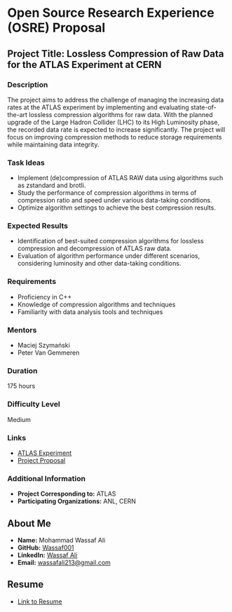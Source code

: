 # Open Source Research Experience (OSRE) Proposal

## Project Title: Lossless Compression of Raw Data for the ATLAS Experiment at CERN

### Description
The project aims to address the challenge of managing the increasing data rates at the ATLAS experiment by implementing and evaluating state-of-the-art lossless compression algorithms for raw data. With the planned upgrade of the Large Hadron Collider (LHC) to its High Luminosity phase, the recorded data rate is expected to increase significantly. The project will focus on improving compression methods to reduce storage requirements while maintaining data integrity.

### Task Ideas
- Implement (de)compression of ATLAS RAW data using algorithms such as zstandard and brotli.
- Study the performance of compression algorithms in terms of compression ratio and speed under various data-taking conditions.
- Optimize algorithm settings to achieve the best compression results.

### Expected Results
- Identification of best-suited compression algorithms for lossless compression and decompression of ATLAS raw data.
- Evaluation of algorithm performance under different scenarios, considering luminosity and other data-taking conditions.

### Requirements
- Proficiency in C++
- Knowledge of compression algorithms and techniques
- Familiarity with data analysis tools and techniques

### Mentors
- Maciej Szymański
- Peter Van Gemmeren

### Duration
175 hours

### Difficulty Level
Medium

### Links
- [ATLAS Experiment](https://home.cern/science/experiments/atlas)
- [Project Proposal](link-to-proposal)

### Additional Information
- **Project Corresponding to:** ATLAS
- **Participating Organizations:** ANL, CERN

## About Me
- **Name:** Mohammad Wassaf Ali
- **GitHub:** [Wassaf001](https://github.com/Wassaf001)
- **LinkedIn:** [Wassaf Ali](https://www.linkedin.com/in/wassafali)
- **Email:** wassafali213@gmail.com

## Resume
- [Link to Resume](link-to-resume)

